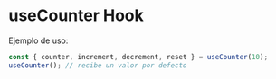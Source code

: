 # useCounter Hook

Ejemplo de uso:

```javascript
const { counter, increment, decrement, reset } = useCounter(10);
useCounter(); // recibe un valor por defecto
```
